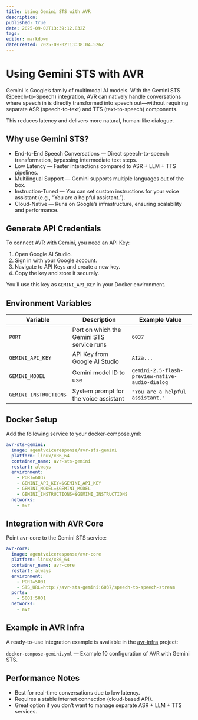 ```yaml
---
title: Using Gemini STS with AVR
description: 
published: true
date: 2025-09-02T13:39:12.832Z
tags: 
editor: markdown
dateCreated: 2025-09-02T13:38:04.526Z
---
```


# Using Gemini STS with AVR

Gemini is Google’s family of multimodal AI models. With the Gemini STS (Speech-to-Speech) integration, AVR can natively handle conversations where speech in is directly transformed into speech out—without requiring separate ASR (speech-to-text) and TTS (text-to-speech) components.

This reduces latency and delivers more natural, human-like dialogue.

## Why use Gemini STS?
- End-to-End Speech Conversations — Direct speech-to-speech transformation, bypassing intermediate text steps.
- Low Latency — Faster interactions compared to ASR + LLM + TTS pipelines.
- Multilingual Support — Gemini supports multiple languages out of the box.
- Instruction-Tuned — You can set custom instructions for your voice assistant (e.g., “You are a helpful assistant.”).
- Cloud-Native — Runs on Google’s infrastructure, ensuring scalability and performance.

## Generate API Credentials

To connect AVR with Gemini, you need an API Key:

1.	Open Google AI Studio.
2.	Sign in with your Google account.
3.	Navigate to API Keys and create a new key.
4.	Copy the key and store it securely.

You’ll use this key as `GEMINI_API_KEY` in your Docker environment.

## Environment Variables

| Variable             | Description                             | Example Value                                  |
|----------------------|-----------------------------------------|-----------------------------------------------|
| `PORT`               | Port on which the Gemini STS service runs | `6037`                                        |
| `GEMINI_API_KEY`     | API Key from Google AI Studio           | `AIza...`                                     |
| `GEMINI_MODEL`       | Gemini model ID to use                  | `gemini-2.5-flash-preview-native-audio-dialog`|
| `GEMINI_INSTRUCTIONS`| System prompt for the voice assistant   | `"You are a helpful assistant."`              |

## Docker Setup

Add the following service to your docker-compose.yml:

```yaml
avr-sts-gemini:
  image: agentvoiceresponse/avr-sts-gemini
  platform: linux/x86_64
  container_name: avr-sts-gemini
  restart: always
  environment:
    - PORT=6037
    - GEMINI_API_KEY=$GEMINI_API_KEY
    - GEMINI_MODEL=$GEMINI_MODEL
    - GEMINI_INSTRUCTIONS=$GEMINI_INSTRUCTIONS
  networks:
    - avr
```

## Integration with AVR Core

Point avr-core to the Gemini STS service:

```yaml
avr-core:
  image: agentvoiceresponse/avr-core
  platform: linux/x86_64
  container_name: avr-core
  restart: always
  environment:
    - PORT=5001 
    - STS_URL=http://avr-sts-gemini:6037/speech-to-speech-stream
  ports:
    - 5001:5001
  networks:
    - avr
```

## Example in AVR Infra

A ready-to-use integration example is available in the [avr-infra](https://github.com/agentvoiceresponse/avr-infra) project:

`docker-compose-gemini.yml` — Example 10 configuration of AVR with Gemini STS.

## Performance Notes

- Best for real-time conversations due to low latency.
- Requires a stable internet connection (cloud-based API).
- Great option if you don’t want to manage separate ASR + LLM + TTS services.